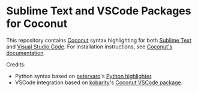 # Sublime Text and VSCode Packages for Coconut

This repository contains [Coconut](https://github.com/evhub/coconut) syntax highlighting for both [Sublime Text](https://packagecontrol.io/packages/Coconut) and [Visual Studio Code](https://marketplace.visualstudio.com/items?itemName=evhub.coconut). For installation instructions, see [Coconut's documentation](https://coconut.readthedocs.io/en/master/DOCS.html#syntax-highlighting).

Credits:
- Python syntax based on [petervaro](https://github.com/petervaro)'s [Python highlighter](https://github.com/petervaro/python).
- VSCode integration based on [kobarity](https://github.com/kobarity)'s [Coconut VSCode package](https://github.com/kobarity/vsce-coconut).
